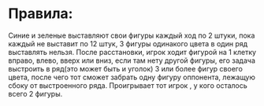 # Правила:
Синие и зеленые выставляют свои фигуры каждый ход по 2 штуки, пока каждый не выставит по 12 штук, 3 фигуры одинакого цвета в один ряд выставлять нельзя.
После расстановки, игрок ходит фигурой на 1 клетку вправо, влево, вверх или вниз, если там нету другой фигуры, его задача выстроить в ряд(это может быть и уголок) 3 или более фигур своего цвета, после чего тот сможет забрать одну фигуру оппонента, лежащую сбоку от выстроенного ряда. Проигрывает тот игрок , у кого осталось всего 2 фигуры.
